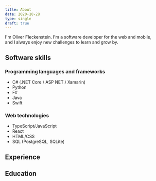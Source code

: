 ```yaml
---
title: About
date: 2020-10-28
type: single
draft: true
---
```


I'm Oliver Fleckenstein.
I'm a software developer for the web and mobile, and I always enjoy new challenges to learn and grow by.

## Software skills

### Programming languages and frameworks

- C# (.NET Core / ASP NET / Xamarin)
- Python
- F#
- Java
- Swift

### Web technologies

- TypeScript/JavaScript
- React
- HTML/CSS
- SQL (PostgreSQL, SQLite)

## Experience

## Education
